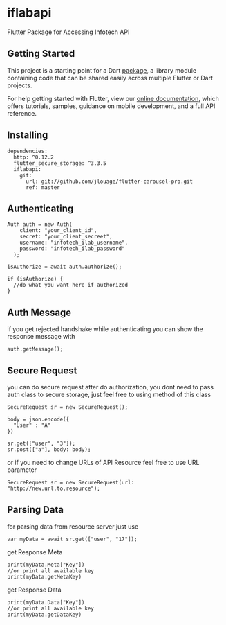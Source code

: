 # iflabapi

Flutter Package for Accessing Infotech API

## Getting Started

This project is a starting point for a Dart
[package](https://flutter.dev/developing-packages/),
a library module containing code that can be shared easily across
multiple Flutter or Dart projects.

For help getting started with Flutter, view our 
[online documentation](https://flutter.dev/docs), which offers tutorials, 
samples, guidance on mobile development, and a full API reference.

## Installing
```
dependencies:
  http: ^0.12.2
  flutter_secure_storage: ^3.3.5
  iflabapi:
    git:
      url: git://github.com/jlouage/flutter-carousel-pro.git
      ref: master
```

## Authenticating

```
Auth auth = new Auth(
    client: "your_client_id", 
    secret: "your_client_secreet", 
    username: "infotech_ilab_username", 
    password: "infotech_ilab_password"
  );

isAuthorize = await auth.authorize();

if (isAuthorize) {
  //do what you want here if authorized 
}
```

## Auth Message
if you get rejected handshake while authenticating you can show the response message with

```
auth.getMessage();
```

## Secure Request
you can do secure request after do authorization, you dont need to pass auth class to secure storage, just feel free to using method of this class

```
SecureRequest sr = new SecureRequest();

body = json.encode({
  "User" : "A"
})

sr.get(["user", "3"]);
sr.post(["a"], body: body);

```

or if you need to change URLs of API Resource feel free to use URL parameter

```
SecureRequest sr = new SecureRequest(url: "http://new.url.to.resource");
```

## Parsing Data
for parsing data from resource server just use 
```
var myData = await sr.get(["user", "17"]);
```
get Response Meta
```
print(myData.Meta["Key"])
//or print all available key
print(myData.getMetaKey)
```
get Response Data
```
print(myData.Data["Key"])
//or print all available key
print(myData.getDataKey)
```
